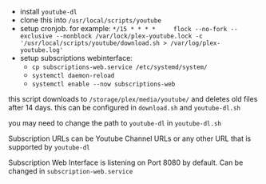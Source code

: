 * install `youtube-dl`
* clone this into `/usr/local/scripts/youtube`
* setup cronjob. for example: `*/15 * * * *     flock --no-fork --exclusive --nonblock /var/lock/plex-youtube.lock -c '/usr/local/scripts/youtube/download.sh > /var/log/plex-youtube.log'`
* setup subscriptions webinterface:
  * `cp subscriptions-web.service /etc/systemd/system/`
  * `systemctl daemon-reload`
  * `systemctl enable --now subscriptions-web`

this script downloads to `/storage/plex/media/youtube/` and deletes old files after 14 days. this can be configured in `download.sh` and `youtube-dl.sh`

you may need to change the path to `youtube-dl` in `youtube-dl.sh`

Subscription URLs can be Youtube Channel URLs or any other URL that is supported by `youtube-dl`

Subscription Web Interface is listening on Port 8080 by default. Can be changed in `subscription-web.service`
